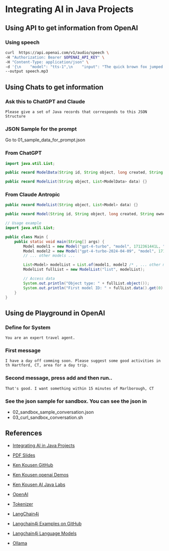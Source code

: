 # Integrating AI in Java Projects


## Using  API to get information from OpenAI

### Using speech 
```bash
curl  https://api.openai.com/v1/audio/speech \
-H "Authorization: Bearer $OPENAI_API_KEY" \
-H "Content-Type: application/json" \
-d '{\n    "model": "tts-1",\n    "input": "The quick brown fox jumped over the lazy dog.",\n    "voice": "alloy"\n  }' \
--output speech.mp3
```


## Using Chats to get information

### Ask this to ChatGPT and Claude  
```text
Please give a set of Java records that corresponds to this JSON Structure 
```

### JSON Sample for the prompt
Go to 01_sample_data_for_prompt.json

### From ChatGPT
```java
import java.util.List;

public record ModelData(String id, String object, long created, String owned_by) {}

public record ModelList(String object, List<ModelData> data) {}

```

### From Claude Antropic
```java
public record ModelList(String object, List<Model> data) {}

public record Model(String id, String object, long created, String ownedBy) {}

// Usage example
import java.util.List;

public class Main {
    public static void main(String[] args) {
        Model model1 = new Model("gpt-4-turbo", "model", 1712361441L, "system");
        Model model2 = new Model("gpt-4-turbo-2024-04-09", "model", 1712601677L, "system");
        // ... other models ...

        List<Model> modelList = List.of(model1, model2 /* , ... other models ... */);
        ModelList fullList = new ModelList("list", modelList);

        // Access data
        System.out.println("Object type: " + fullList.object());
        System.out.println("First model ID: " + fullList.data().get(0).id());
    }
}
```





## Using de Playground in OpenAI

### Define for System
```text
You are an expert travel agent.
```

### First message
```text
I have a day off comming soon. Please suggest some good activities in th Hartford, CT, area for a day trip.
```

### Second message, press add and then run..
```text
That's good. I want something within 15 minutes of Marlborough, CT
```

### See the json sample for sandbox.  You can see the json in
- 02_sandbox_sample_conversation.json
- 03_curl_sandbox_conversation.sh




## References
- [Integrating AI in Java Projects](https://learning.oreilly.com/live-events/integrating-ai-in-java-projects/0642572001330/)
- [PDF Slides](https://on24static.akamaized.net/event/46/36/71/1/rt/1/documents/resourceList1723822613461/integratingaiinjavaprojects1723822613461.pdf)
- [Ken Kousen GitHub](https://github.com/kousen)
- [Ken Kousen openai Demos](https://github.com/kousen/openaidemo)
- [Ken Kousen AI Java Labs](https://github.com/kousen/AiJavaLabs)

- [OpenAI](https://platform.openai.com/)
- [Tokenizer](https://platform.openai.com/tokenizer)

- [LangChain4j](https://docs.langchain4j.dev/)
- [Langchain4j Examples on GitHub](https://github.com/langchain4j/langchain4j-examples)
- [Langchain4j Language Models](https://docs.langchain4j.dev/category/language-models)

- [Ollama](https://ollama.com/)